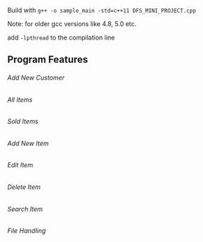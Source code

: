 Build with ``` g++ -o sample_main -std=c++11 DFS_MINI_PROJECT.cpp ```

Note: for older gcc versions like 4.8, 5.0 etc.

add ```-lpthread``` to the compilation line
## Program Features
###### Add New Customer
###### All Items
###### Sold Items
###### Add New Item
###### Edit Item
###### Delete Item
###### Search Item
###### File Handling
